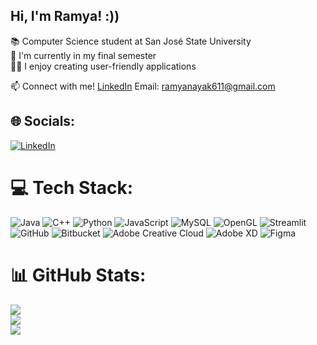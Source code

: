 ## Hi, I'm Ramya! :))

📚 Computer Science student at San José State University</br>
🌱 I'm currently in my final semester</br>
👩‍💻 I enjoy creating user-friendly applications</br>

📫 Connect with me!
    [LinkedIn](https://www.linkedin.com/in/ramyanayak11/)
    Email: ramyanayak611@gmail.com


## 🌐 Socials:
[![LinkedIn](https://img.shields.io/badge/LinkedIn-%230077B5.svg?logo=linkedin&logoColor=white)](https://linkedin.com/in/ramyanayak11) 

# 💻 Tech Stack:
![Java](https://img.shields.io/badge/java-%23ED8B00.svg?style=for-the-badge&logo=openjdk&logoColor=white) ![C++](https://img.shields.io/badge/c++-%2300599C.svg?style=for-the-badge&logo=c%2B%2B&logoColor=white) ![Python](https://img.shields.io/badge/python-3670A0?style=for-the-badge&logo=python&logoColor=ffdd54) ![JavaScript](https://img.shields.io/badge/javascript-%23323330.svg?style=for-the-badge&logo=javascript&logoColor=%23F7DF1E) ![MySQL](https://img.shields.io/badge/mysql-4479A1.svg?style=for-the-badge&logo=mysql&logoColor=white) ![OpenGL](https://img.shields.io/badge/OpenGL-white?logo=OpenGL&style=for-the-badge) ![Streamlit](https://img.shields.io/badge/Streamlit-%23FE4B4B.svg?style=for-the-badge&logo=streamlit&logoColor=white) ![GitHub](https://img.shields.io/badge/github-%23121011.svg?style=for-the-badge&logo=github&logoColor=white) ![Bitbucket](https://img.shields.io/badge/bitbucket-%230047B3.svg?style=for-the-badge&logo=bitbucket&logoColor=white) ![Adobe Creative Cloud](https://img.shields.io/badge/Adobe%20Creative%20Cloud-DA1F26.svg?style=for-the-badge&logo=Adobe%20Creative%20Cloud&logoColor=white) ![Adobe XD](https://img.shields.io/badge/Adobe%20XD-470137?style=for-the-badge&logo=Adobe%20XD&logoColor=#FF61F6) ![Figma](https://img.shields.io/badge/figma-%23F24E1E.svg?style=for-the-badge&logo=figma&logoColor=white)
# 📊 GitHub Stats:
![](https://github-readme-stats.vercel.app/api?username=ramyanayak11&theme=calm_pink&hide_border=false&include_all_commits=false&count_private=false)<br/>
![](https://nirzak-streak-stats.vercel.app/?user=ramyanayak11&theme=calm_pink&hide_border=false)<br/>
![](https://github-readme-stats.vercel.app/api/top-langs/?username=ramyanayak11&theme=calm_pink&hide_border=false&include_all_commits=false&count_private=false&layout=compact)

<!-- created with GPRM ( https://gprm.itsvg.in ) -->
